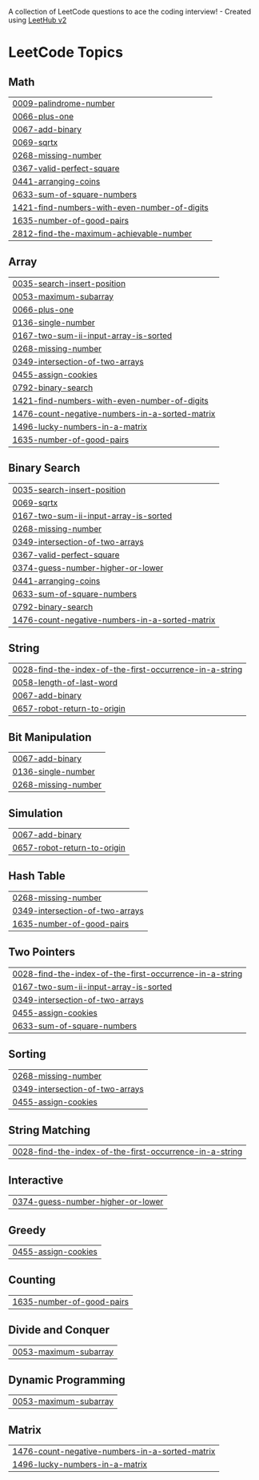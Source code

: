 A collection of LeetCode questions to ace the coding interview! - Created using [LeetHub v2](https://github.com/arunbhardwaj/LeetHub-2.0)
<!---LeetCode Topics Start-->
# LeetCode Topics
## Math
|  |
| ------- |
| [0009-palindrome-number](https://github.com/chandraparsad3/LeetCode/tree/master/0009-palindrome-number) |
| [0066-plus-one](https://github.com/chandraparsad3/LeetCode/tree/master/0066-plus-one) |
| [0067-add-binary](https://github.com/chandraparsad3/LeetCode/tree/master/0067-add-binary) |
| [0069-sqrtx](https://github.com/chandraparsad3/LeetCode/tree/master/0069-sqrtx) |
| [0268-missing-number](https://github.com/chandraparsad3/LeetCode/tree/master/0268-missing-number) |
| [0367-valid-perfect-square](https://github.com/chandraparsad3/LeetCode/tree/master/0367-valid-perfect-square) |
| [0441-arranging-coins](https://github.com/chandraparsad3/LeetCode/tree/master/0441-arranging-coins) |
| [0633-sum-of-square-numbers](https://github.com/chandraparsad3/LeetCode/tree/master/0633-sum-of-square-numbers) |
| [1421-find-numbers-with-even-number-of-digits](https://github.com/chandraparsad3/LeetCode/tree/master/1421-find-numbers-with-even-number-of-digits) |
| [1635-number-of-good-pairs](https://github.com/chandraparsad3/LeetCode/tree/master/1635-number-of-good-pairs) |
| [2812-find-the-maximum-achievable-number](https://github.com/chandraparsad3/LeetCode/tree/master/2812-find-the-maximum-achievable-number) |
## Array
|  |
| ------- |
| [0035-search-insert-position](https://github.com/chandraparsad3/LeetCode/tree/master/0035-search-insert-position) |
| [0053-maximum-subarray](https://github.com/chandraparsad3/LeetCode/tree/master/0053-maximum-subarray) |
| [0066-plus-one](https://github.com/chandraparsad3/LeetCode/tree/master/0066-plus-one) |
| [0136-single-number](https://github.com/chandraparsad3/LeetCode/tree/master/0136-single-number) |
| [0167-two-sum-ii-input-array-is-sorted](https://github.com/chandraparsad3/LeetCode/tree/master/0167-two-sum-ii-input-array-is-sorted) |
| [0268-missing-number](https://github.com/chandraparsad3/LeetCode/tree/master/0268-missing-number) |
| [0349-intersection-of-two-arrays](https://github.com/chandraparsad3/LeetCode/tree/master/0349-intersection-of-two-arrays) |
| [0455-assign-cookies](https://github.com/chandraparsad3/LeetCode/tree/master/0455-assign-cookies) |
| [0792-binary-search](https://github.com/chandraparsad3/LeetCode/tree/master/0792-binary-search) |
| [1421-find-numbers-with-even-number-of-digits](https://github.com/chandraparsad3/LeetCode/tree/master/1421-find-numbers-with-even-number-of-digits) |
| [1476-count-negative-numbers-in-a-sorted-matrix](https://github.com/chandraparsad3/LeetCode/tree/master/1476-count-negative-numbers-in-a-sorted-matrix) |
| [1496-lucky-numbers-in-a-matrix](https://github.com/chandraparsad3/LeetCode/tree/master/1496-lucky-numbers-in-a-matrix) |
| [1635-number-of-good-pairs](https://github.com/chandraparsad3/LeetCode/tree/master/1635-number-of-good-pairs) |
## Binary Search
|  |
| ------- |
| [0035-search-insert-position](https://github.com/chandraparsad3/LeetCode/tree/master/0035-search-insert-position) |
| [0069-sqrtx](https://github.com/chandraparsad3/LeetCode/tree/master/0069-sqrtx) |
| [0167-two-sum-ii-input-array-is-sorted](https://github.com/chandraparsad3/LeetCode/tree/master/0167-two-sum-ii-input-array-is-sorted) |
| [0268-missing-number](https://github.com/chandraparsad3/LeetCode/tree/master/0268-missing-number) |
| [0349-intersection-of-two-arrays](https://github.com/chandraparsad3/LeetCode/tree/master/0349-intersection-of-two-arrays) |
| [0367-valid-perfect-square](https://github.com/chandraparsad3/LeetCode/tree/master/0367-valid-perfect-square) |
| [0374-guess-number-higher-or-lower](https://github.com/chandraparsad3/LeetCode/tree/master/0374-guess-number-higher-or-lower) |
| [0441-arranging-coins](https://github.com/chandraparsad3/LeetCode/tree/master/0441-arranging-coins) |
| [0633-sum-of-square-numbers](https://github.com/chandraparsad3/LeetCode/tree/master/0633-sum-of-square-numbers) |
| [0792-binary-search](https://github.com/chandraparsad3/LeetCode/tree/master/0792-binary-search) |
| [1476-count-negative-numbers-in-a-sorted-matrix](https://github.com/chandraparsad3/LeetCode/tree/master/1476-count-negative-numbers-in-a-sorted-matrix) |
## String
|  |
| ------- |
| [0028-find-the-index-of-the-first-occurrence-in-a-string](https://github.com/chandraparsad3/LeetCode/tree/master/0028-find-the-index-of-the-first-occurrence-in-a-string) |
| [0058-length-of-last-word](https://github.com/chandraparsad3/LeetCode/tree/master/0058-length-of-last-word) |
| [0067-add-binary](https://github.com/chandraparsad3/LeetCode/tree/master/0067-add-binary) |
| [0657-robot-return-to-origin](https://github.com/chandraparsad3/LeetCode/tree/master/0657-robot-return-to-origin) |
## Bit Manipulation
|  |
| ------- |
| [0067-add-binary](https://github.com/chandraparsad3/LeetCode/tree/master/0067-add-binary) |
| [0136-single-number](https://github.com/chandraparsad3/LeetCode/tree/master/0136-single-number) |
| [0268-missing-number](https://github.com/chandraparsad3/LeetCode/tree/master/0268-missing-number) |
## Simulation
|  |
| ------- |
| [0067-add-binary](https://github.com/chandraparsad3/LeetCode/tree/master/0067-add-binary) |
| [0657-robot-return-to-origin](https://github.com/chandraparsad3/LeetCode/tree/master/0657-robot-return-to-origin) |
## Hash Table
|  |
| ------- |
| [0268-missing-number](https://github.com/chandraparsad3/LeetCode/tree/master/0268-missing-number) |
| [0349-intersection-of-two-arrays](https://github.com/chandraparsad3/LeetCode/tree/master/0349-intersection-of-two-arrays) |
| [1635-number-of-good-pairs](https://github.com/chandraparsad3/LeetCode/tree/master/1635-number-of-good-pairs) |
## Two Pointers
|  |
| ------- |
| [0028-find-the-index-of-the-first-occurrence-in-a-string](https://github.com/chandraparsad3/LeetCode/tree/master/0028-find-the-index-of-the-first-occurrence-in-a-string) |
| [0167-two-sum-ii-input-array-is-sorted](https://github.com/chandraparsad3/LeetCode/tree/master/0167-two-sum-ii-input-array-is-sorted) |
| [0349-intersection-of-two-arrays](https://github.com/chandraparsad3/LeetCode/tree/master/0349-intersection-of-two-arrays) |
| [0455-assign-cookies](https://github.com/chandraparsad3/LeetCode/tree/master/0455-assign-cookies) |
| [0633-sum-of-square-numbers](https://github.com/chandraparsad3/LeetCode/tree/master/0633-sum-of-square-numbers) |
## Sorting
|  |
| ------- |
| [0268-missing-number](https://github.com/chandraparsad3/LeetCode/tree/master/0268-missing-number) |
| [0349-intersection-of-two-arrays](https://github.com/chandraparsad3/LeetCode/tree/master/0349-intersection-of-two-arrays) |
| [0455-assign-cookies](https://github.com/chandraparsad3/LeetCode/tree/master/0455-assign-cookies) |
## String Matching
|  |
| ------- |
| [0028-find-the-index-of-the-first-occurrence-in-a-string](https://github.com/chandraparsad3/LeetCode/tree/master/0028-find-the-index-of-the-first-occurrence-in-a-string) |
## Interactive
|  |
| ------- |
| [0374-guess-number-higher-or-lower](https://github.com/chandraparsad3/LeetCode/tree/master/0374-guess-number-higher-or-lower) |
## Greedy
|  |
| ------- |
| [0455-assign-cookies](https://github.com/chandraparsad3/LeetCode/tree/master/0455-assign-cookies) |
## Counting
|  |
| ------- |
| [1635-number-of-good-pairs](https://github.com/chandraparsad3/LeetCode/tree/master/1635-number-of-good-pairs) |
## Divide and Conquer
|  |
| ------- |
| [0053-maximum-subarray](https://github.com/chandraparsad3/LeetCode/tree/master/0053-maximum-subarray) |
## Dynamic Programming
|  |
| ------- |
| [0053-maximum-subarray](https://github.com/chandraparsad3/LeetCode/tree/master/0053-maximum-subarray) |
## Matrix
|  |
| ------- |
| [1476-count-negative-numbers-in-a-sorted-matrix](https://github.com/chandraparsad3/LeetCode/tree/master/1476-count-negative-numbers-in-a-sorted-matrix) |
| [1496-lucky-numbers-in-a-matrix](https://github.com/chandraparsad3/LeetCode/tree/master/1496-lucky-numbers-in-a-matrix) |
<!---LeetCode Topics End-->